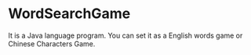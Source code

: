 # WordSearchGame
It is a Java language program.
You can set it as a English words game or Chinese Characters Game.
